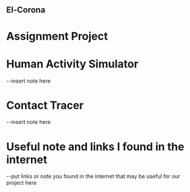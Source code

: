 ## El-Corona
# Assignment Project

# Human Activity Simulator

--insert note here


# Contact Tracer

--insert note here


# Useful note and links I found in the internet

--put links or note you found in the internet that may be useful for our project here

